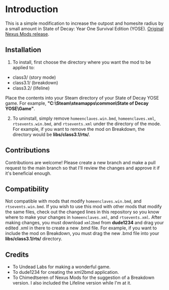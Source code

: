 # Introduction

This is a simple modification to increase the outpost and homesite radius by a small amount in State of Decay: Year One Survival Edition (YOSE). [Original Nexus Mods release](https://www.nexusmods.com/stateofdecay/mods/502).

## Installation

1. To install, first choose the directory where you want the mod to be applied to:
- class3/ (story mode)
- class3.1/ (breakdown)
- class3.2/ (lifeline)

Place the contents into your Steam directory of your State of Decay YOSE game. For example, **"C:\Steam\steamapps\common\State of Decay YOSE\Game"**.

2. To uninstall, simply remove ```homeenclaves.win.bmd```, ```homeenclaves.xml```, ```rtsevents.win.bmd```, and ```rtsevents.xml``` under the directory of the mode. For example, if you want to remove the mod on Breakdown, the directory would be **libs/class3.1/rts/**.

## Contributions

Contributions are welcome! Please create a new branch and make a pull request to the main branch so that I'll review the changes and approve it if it's beneficial enough.

## Compatibility

Not compatible with mods that modify ```homeenclaves.win.bmd```, and ```rtsevents.win.bmd```. If you wish to use this mod with other mods that modify the same files, check out the changed lines in this repository so you know where to make your changes in ```homeenclaves.xml```, and ```rtsevents.xml```. After making changes, you must download ```xml2bmd``` from **dude1234** and drag your edited .xml in there to create a new .bmd file. For example, if you want to include the mod on Breakdown, you must drag the new .bmd file into your **libs/class3.1/rts/** directory.

## Credits

- To Undead Labs for making a wonderful game.
- To dude1234 for creating the xml2bmd application.
- To Chimedtseren of Nexus Mods for the suggestion of a Breakdown version. I also included the Lifeline version while I'm at it.
